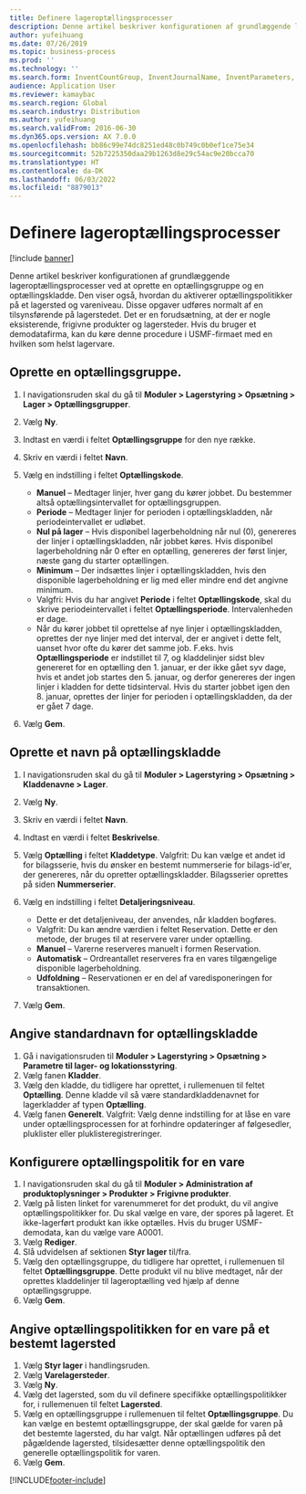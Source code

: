 ```yaml
---
title: Definere lageroptællingsprocesser
description: Denne artikel beskriver konfigurationen af grundlæggende lageroptællingsprocesser ved at oprette en optællingsgruppe og en optællingskladde.
author: yufeihuang
ms.date: 07/26/2019
ms.topic: business-process
ms.prod: ''
ms.technology: ''
ms.search.form: InventCountGroup, InventJournalName, InventParameters, EcoResProductDetailsExtended, InventItemLocation, InventLocationIdLookup
audience: Application User
ms.reviewer: kamaybac
ms.search.region: Global
ms.search.industry: Distribution
ms.author: yufeihuang
ms.search.validFrom: 2016-06-30
ms.dyn365.ops.version: AX 7.0.0
ms.openlocfilehash: bb86c99e74dc8251ed48c0b749c0b0ef1ce75e34
ms.sourcegitcommit: 52b7225350daa29b1263d8e29c54ac9e20bcca70
ms.translationtype: HT
ms.contentlocale: da-DK
ms.lasthandoff: 06/03/2022
ms.locfileid: "8879013"
---
```

# <a name="define-inventory-counting-processes"></a>Definere lageroptællingsprocesser

[!include [banner](../../includes/banner.md)]

Denne artikel beskriver konfigurationen af grundlæggende lageroptællingsprocesser ved at oprette en optællingsgruppe og en optællingskladde. Den viser også, hvordan du aktiverer optællingspolitikker på et lagersted og vareniveau. Disse opgaver udføres normalt af en tilsynsførende på lagerstedet. Det er en forudsætning, at der er nogle eksisterende, frigivne produkter og lagersteder. Hvis du bruger et demodatafirma, kan du køre denne procedure i USMF-firmaet med en hvilken som helst lagervare.


## <a name="create-a-counting-group"></a>Oprette en optællingsgruppe.
1. I navigationsruden skal du gå til **Moduler > Lagerstyring > Opsætning > Lager > Optællingsgrupper**.
2. Vælg **Ny**.
3. Indtast en værdi i feltet **Optællingsgruppe** for den nye række.
4. Skriv en værdi i feltet **Navn**.
5. Vælg en indstilling i feltet **Optællingskode**.

    - **Manuel** – Medtager linjer, hver gang du kører jobbet. Du bestemmer altså optællingsintervallet for optællingsgruppen.  
    - **Periode** – Medtager linjer for perioden i optællingskladden, når periodeintervallet er udløbet.  
    - **Nul på lager** – Hvis disponibel lagerbeholdning når nul (0), genereres der linjer i optællingskladden, når jobbet køres. Hvis disponibel lagerbeholdning når 0 efter en optælling, genereres der først linjer, næste gang du starter optællingen.  
    - **Minimum** – Der indsættes linjer i optællingskladden, hvis den disponible lagerbeholdning er lig med eller mindre end det angivne minimum.  
    - Valgfri: Hvis du har angivet **Periode** i feltet **Optællingskode**, skal du skrive periodeintervallet i feltet **Optællingsperiode**. Intervalenheden er dage.  
    - Når du kører jobbet til oprettelse af nye linjer i optællingskladden, oprettes der nye linjer med det interval, der er angivet i dette felt, uanset hvor ofte du kører det samme job. F.eks. hvis **Optællingsperiode** er indstillet til 7, og kladdelinjer sidst blev genereret for en optælling den 1. januar, er der ikke gået syv dage, hvis et andet job startes den 5. januar, og derfor genereres der ingen linjer i kladden for dette tidsinterval. Hvis du starter jobbet igen den 8. januar, oprettes der linjer for perioden i optællingskladden, da der er gået 7 dage.  

6. Vælg **Gem**.

## <a name="create-a-counting-journal-name"></a>Oprette et navn på optællingskladde
1. I navigationsruden skal du gå til **Moduler > Lagerstyring > Opsætning > Kladdenavne > Lager**.
2. Vælg **Ny**.
3. Skriv en værdi i feltet **Navn**.
4. Indtast en værdi i feltet **Beskrivelse**.
5. Vælg **Optælling** i feltet **Kladdetype**. Valgfrit: Du kan vælge et andet id for bilagsserie, hvis du ønsker en bestemt nummerserie for bilags-id'er, der genereres, når du opretter optællingskladder. Bilagsserier oprettes på siden **Nummerserier**.  
6. Vælg en indstilling i feltet **Detaljeringsniveau**.  

    - Dette er det detaljeniveau, der anvendes, når kladden bogføres.  
    - Valgfrit: Du kan ændre værdien i feltet Reservation. Dette er den metode, der bruges til at reservere varer under optælling.   
    - **Manuel** – Varerne reserveres manuelt i formen Reservation.  
    - **Automatisk** – Ordreantallet reserveres fra en vares tilgængelige disponible lagerbeholdning.   
    - **Udfoldning** – Reservationen er en del af varedisponeringen for transaktionen.  

7. Vælg **Gem**.

## <a name="set-standard-counting-journal-name"></a>Angive standardnavn for optællingskladde
1. Gå i navigationsruden til **Moduler > Lagerstyring > Opsætning > Parametre til lager- og lokationsstyring**.
2. Vælg fanen **Kladder**.
3. Vælg den kladde, du tidligere har oprettet, i rullemenuen til feltet **Optælling**. Denne kladde vil så være standardkladdenavnet for lagerkladder af typen **Optælling**.  
4. Vælg fanen **Generelt**. Valgfrit: Vælg denne indstilling for at låse en vare under optællingsprocessen for at forhindre opdateringer af følgesedler, pluklister eller pluklisteregistreringer.  

## <a name="set-the-counting-policy-for-an-item"></a>Konfigurere optællingspolitik for en vare
1. I navigationsruden skal du gå til **Moduler > Administration af produktoplysninger > Produkter > Frigivne produkter**.
2. Vælg på listen linket for varenummeret for det produkt, du vil angive optællingspolitikker for. Du skal vælge en vare, der spores på lageret. Et ikke-lagerført produkt kan ikke optælles. Hvis du bruger USMF-demodata, kan du vælge vare A0001.  
3. Vælg **Rediger**.
4. Slå udvidelsen af sektionen **Styr lager** til/fra.
5. Vælg den optællingsgruppe, du tidligere har oprettet, i rullemenuen til feltet **Optællingsgruppe**. Dette produkt vil nu blive medtaget, når der oprettes kladdelinjer til lageroptælling ved hjælp af denne optællingsgruppe.  
6. Vælg **Gem**.

## <a name="set-the-counting-policy-for-an-item-in-a-specific-warehouse"></a>Angive optællingspolitikken for en vare på et bestemt lagersted
1. Vælg **Styr lager** i handlingsruden.
2. Vælg **Varelagersteder**.
3. Vælg **Ny**.
4. Vælg det lagersted, som du vil definere specifikke optællingspolitikker for, i rullemenuen til feltet **Lagersted**.
5. Vælg en optællingsgruppe i rullemenuen til feltet **Optællingsgruppe**. Du kan vælge en bestemt optællingsgruppe, der skal gælde for varen på det bestemte lagersted, du har valgt. Når optællingen udføres på det pågældende lagersted, tilsidesætter denne optællingspolitik den generelle optællingspolitik for varen.  
6. Vælg **Gem**.



[!INCLUDE[footer-include](../../../includes/footer-banner.md)]